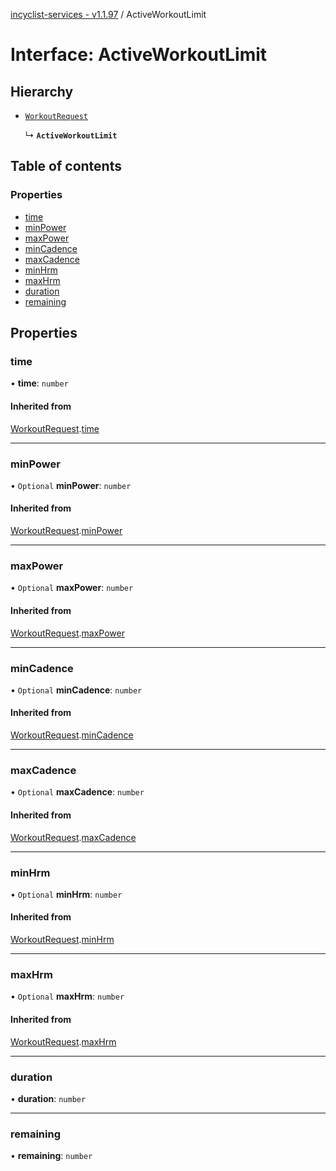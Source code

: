 [incyclist-services - v1.1.97](../README.md) / ActiveWorkoutLimit

# Interface: ActiveWorkoutLimit

## Hierarchy

- [`WorkoutRequest`](WorkoutRequest.md)

  ↳ **`ActiveWorkoutLimit`**

## Table of contents

### Properties

- [time](ActiveWorkoutLimit.md#time)
- [minPower](ActiveWorkoutLimit.md#minpower)
- [maxPower](ActiveWorkoutLimit.md#maxpower)
- [minCadence](ActiveWorkoutLimit.md#mincadence)
- [maxCadence](ActiveWorkoutLimit.md#maxcadence)
- [minHrm](ActiveWorkoutLimit.md#minhrm)
- [maxHrm](ActiveWorkoutLimit.md#maxhrm)
- [duration](ActiveWorkoutLimit.md#duration)
- [remaining](ActiveWorkoutLimit.md#remaining)

## Properties

### time

• **time**: `number`

#### Inherited from

[WorkoutRequest](WorkoutRequest.md).[time](WorkoutRequest.md#time)

___

### minPower

• `Optional` **minPower**: `number`

#### Inherited from

[WorkoutRequest](WorkoutRequest.md).[minPower](WorkoutRequest.md#minpower)

___

### maxPower

• `Optional` **maxPower**: `number`

#### Inherited from

[WorkoutRequest](WorkoutRequest.md).[maxPower](WorkoutRequest.md#maxpower)

___

### minCadence

• `Optional` **minCadence**: `number`

#### Inherited from

[WorkoutRequest](WorkoutRequest.md).[minCadence](WorkoutRequest.md#mincadence)

___

### maxCadence

• `Optional` **maxCadence**: `number`

#### Inherited from

[WorkoutRequest](WorkoutRequest.md).[maxCadence](WorkoutRequest.md#maxcadence)

___

### minHrm

• `Optional` **minHrm**: `number`

#### Inherited from

[WorkoutRequest](WorkoutRequest.md).[minHrm](WorkoutRequest.md#minhrm)

___

### maxHrm

• `Optional` **maxHrm**: `number`

#### Inherited from

[WorkoutRequest](WorkoutRequest.md).[maxHrm](WorkoutRequest.md#maxhrm)

___

### duration

• **duration**: `number`

___

### remaining

• **remaining**: `number`
